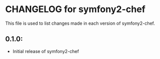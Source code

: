 # CHANGELOG for symfony2-chef

This file is used to list changes made in each version of symfony2-chef.

## 0.1.0:

* Initial release of symfony2-chef

